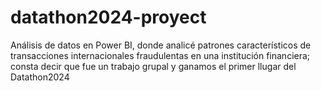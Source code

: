 # datathon2024-proyect
Análisis de datos en Power BI, donde analicé patrones característicos de transacciones internacionales fraudulentas en una institución financiera; consta decir que fue un trabajo grupal  y ganamos el primer llugar del Datathon2024
